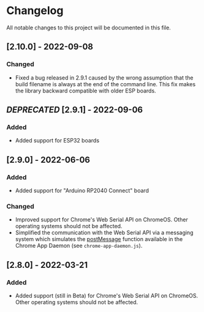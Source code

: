 # Changelog
All notable changes to this project will be documented in this file.

## [2.10.0] - 2022-09-08

### Changed
- Fixed a bug released in 2.9.1 caused by the wrong assumption that the build filename is always at the end of the command line. This fix makes the library backward compatible with older ESP boards.

## *DEPRECATED* [2.9.1] - 2022-09-06
### Added
- Added support for ESP32 boards

## [2.9.0] - 2022-06-06
### Added
- Added support for "Arduino RP2040 Connect" board
### Changed
- Improved support for Chrome's Web Serial API on ChromeOS. Other operating systems should not be affected.
- Simplified the communication with the Web Serial API via a messaging system which simulates
  the [postMessage](https://developer.chrome.com/docs/extensions/reference/runtime/#method-Port-postMessage) function available in the Chrome App Daemon (see `chrome-app-daemon.js`).

## [2.8.0] - 2022-03-21
### Added
- Added support (still in Beta) for Chrome's Web Serial API on ChromeOS.
  Other operating systems should not be affected.
